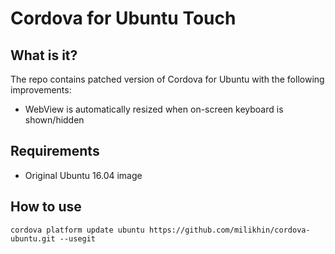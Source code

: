 <!--
#
# Licensed to the Apache Software Foundation (ASF) under one
# or more contributor license agreements.  See the NOTICE file
# distributed with this work for additional information
# regarding copyright ownership.  The ASF licenses this file
# to you under the Apache License, Version 2.0 (the
# "License"); you may not use this file except in compliance
# with the License.  You may obtain a copy of the License at
#
# http://www.apache.org/licenses/LICENSE-2.0
#
# Unless required by applicable law or agreed to in writing,
# software distributed under the License is distributed on an
# "AS IS" BASIS, WITHOUT WARRANTIES OR CONDITIONS OF ANY
#  KIND, either express or implied.  See the License for the
# specific language governing permissions and limitations
# under the License.
#
-->

# Cordova for Ubuntu Touch

## What is it?

The repo contains patched version of Cordova for Ubuntu with the following improvements:

* WebView is automatically resized when on-screen keyboard is shown/hidden

## Requirements

- Original Ubuntu 16.04 image

## How to use

```
cordova platform update ubuntu https://github.com/milikhin/cordova-ubuntu.git --usegit
```
